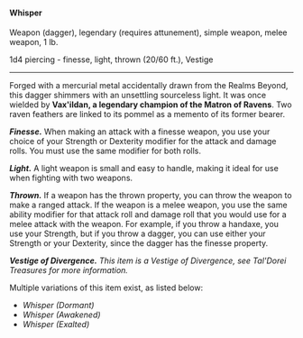 #### Whisper

Weapon (dagger), legendary (requires attunement), simple weapon, melee weapon, 1 lb.

1d4 piercing  - finesse, light, thrown (20/60 ft.), Vestige

---

Forged with a mercurial metal accidentally drawn from the Realms Beyond, this dagger shimmers with an unsettling sourceless light. It was once wielded by **Vax'ildan, a legendary champion of the Matron of Ravens**. Two raven feathers are linked to its pommel as a memento of its former bearer.

***Finesse.*** When making an attack with a finesse weapon, you use your choice of your Strength or Dexterity modifier for the attack and damage rolls. You must use the same modifier for both rolls.

***Light.*** A light weapon is small and easy to handle, making it ideal for use when fighting with two weapons.

***Thrown.*** If a weapon has the thrown property, you can throw the weapon to make a ranged attack. If the weapon is a melee weapon, you use the same ability modifier for that attack roll and damage roll that you would use for a melee attack with the weapon. For example, if you throw a handaxe, you use your Strength, but if you throw a dagger, you can use either your Strength or your Dexterity, since the dagger has the finesse property.

***Vestige of Divergence.*** *This item is a Vestige of Divergence, see *Tal'Dorei Treasures* for more information.*

Multiple variations of this item exist, as listed below:

- *Whisper (Dormant)*
- *Whisper (Awakened)*
- *Whisper (Exalted)*